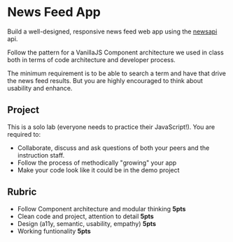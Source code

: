 News Feed App
===

Build a well-designed, responsive news feed web app using the [newsapi](https://newsapi.org) api.

Follow the pattern for a VanillaJS Component architecture we used in class both in
terms of code architecture and developer process.

The minimum requirement is to be able to search a term and have that drive the news feed results. But you are
highly encouraged to think about usability and enhance. 

## Project

This is a solo lab (everyone needs to practice their JavaScript!). You are required to:

* Collaborate, discuss and ask questions of both your peers and the instruction staff.
* Follow the process of methodically "growing" your app
* Make your code look like it could be in the demo project

## Rubric

* Follow Component architecture and modular thinking **5pts**
* Clean code and project, attention to detail **5pts**
* Design (a11y, semantic, usability, empathy) **5pts**
* Working funtionality **5pts**
